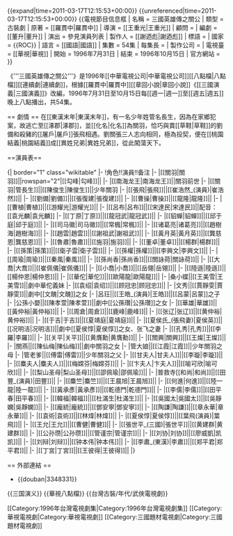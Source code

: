 {{expand|time=2011-03-17T12:15:53+00:00}}
{{unreferenced|time=2011-03-17T12:15:53+00:00}}
{{電視節目信息框
| 名稱       = 三國英雄傳之關公
| 類型       = 古裝劇
| 原著       = [[羅貫中|羅貫中]]
| 導演       = [[王重光|王重光]]
| 顧問       = 
| 編劇       = [[董升|董升]]
| 演出       = 參見演員列表
| 製作人     = [[謝迺彪|謝迺彪]]
| 標語       =
| 國家       = {{ROC}}
| 語言       = [[國語|國語]]
| 集數       = 54集
| 每集長     = 
| 製作公司   = 
| 電視臺     = [[華視|華視]]
| 開始       = 1996年7月31日
| 結束       = 1996年10月15日
| 官方網站   = 
}}

《'''三國英雄傳之關公'''》是1996年[[中華電視公司|中華電視公司]][[八點檔|八點檔]][[連續劇|連續劇]]，根據[[羅貫中|羅貫中]][[章回小說|章回小說]]《[[三國演義|三國演義]]》改編，1996年7月31日至10月15日每[[週一|週一]]至[[週五|週五]]晚上八點播出，共54集。

== 劇情 ==
在[[東漢末年|東漢末年]]，有一名少年姓管名長生，因為在家鄉犯案，故逃亡至[[涿郡|涿郡]]，並[[化名|化名]]為關羽，恰巧與賣[[草鞋|草鞋]]的劉備和殺豬的[[屠戶|屠戶]]張飛相遇。劉關張三人志向相同，極為投契，便在[[桃園結義|桃園結義]]成[[異姓兄弟|異姓兄弟]]，從此闖蕩天下。

==演員表==

{| border="1" class="wikitable"
|- 
!角色!!演員!!备注
|- 
|[[關羽|關羽]]||rowspan="2"|[[勾峰|勾峰]]||
|-
|[[南海龙王|南海龙王]]||關羽前世
|-
|[[關羽|管長生]]||[[陳俊生|陳俊生]]||少年關羽
|-
|[[張飛|張飛]]||[[崔浩然_(演員)|崔浩然]]||
|-
|[[劉備|劉備]]||[[張復建|張復建]]||
|-
|[[曹操|曹操]]||[[龍隆|龍隆]]||
|-
|[[曹植|曹植]]||[[游耀光|游耀光]]||
|-
|[[呂布|呂布]]||[[宋達民|宋達民]]||配音：[[袁光麟|袁光麟]]
|-
|[[丁原|丁原]]||[[龍冠武|龍冠武]]||
|-
|[[貂蟬|貂蟬]]||[[邱于庭|邱于庭]]||
|-
|[[司马徽|司马徽]]||[[常楓|常楓]]||
|-
|[[诸葛亮|诸葛亮]]||[[趙樹海|趙樹海]]||
|-
|[[趙雲|趙雲]]||[[謝祖武|謝祖武]]||
|-
|[[黃月英|黃月英]]||[[龔慈恩|龔慈恩]]||
|-
|[[魯肅|魯肅]]||[[施羽|施羽]]||
|-
|[[董卓|董卓]]||[[楊群|楊群]]||
|-
|[[孫策|孫策]]||[[衛子雲|衛子雲]]||
|-
|[[孫權|孫權]]||[[李興文|李興文]]||
|-
|[[周瑜|周瑜]]||[[秦風|秦風]]||
|-
|[[孫尚香|孫尚香]]||[[關詠荷|關詠荷]]||
|-
|[[大喬|大喬]]||[[崔佩儀|崔佩儀]]||
|-
|[[小喬|小喬]]||[[岳翎|岳翎]]||
|-
|[[陸遜|陸遜]]||[[楊仲恩|楊仲恩]]||
|-
|[[華佗|華佗]]||[[歐陽龍|歐陽龍]]||
|-
|桑小蝶||[[王美雪|王美雪]]||劇中華佗義妹
|-
|[[袁绍|袁绍]]||[[顾冠忠|顾冠忠]]||
|-
|文秀||[[賈靜雯|賈靜雯]]||劇中[[文醜|文醜]]之女
|-
|呂玨||[[王皓_(演員)|王皓]]||[[呂蒙|呂蒙]]之子
|-
|公孫小嬰||[[陳孝萱|陳孝萱]]||劇中[[公孫瓚|公孫瓚]]之女
|-
|[[華雄|華雄]]||[[黃仲裕|黃仲裕]]||
|-
|[[周倉|周倉]]||[[鹿峰|鹿峰]]||
|-
|[[张辽|张辽]]||[[黄仲裕|黄仲裕]]||
|-
|[[于吉|于吉]]||[[夏靖庭|夏靖庭]]||
|-
|[[夏侯氏_(張飛妻)|夏侯英]]||[[况明洁|况明洁]]||劇中[[夏侯惇|夏侯惇]]之女、张飞之妻
|-
|[[孔秀|孔秀]]||[[李羅|李羅]]||
|-
|[[关平|关平]]||[[黄膺勳|黄膺勳]]||
|-
|[[關興|關興]]||[[王燦|王燦]]||
|-
|關燕||[[陳仙梅|陳仙梅]]||劇中關羽之女
|-
|管大娘||[[江霞|江霞]]||少年關羽之母
|-
|管老爹||[[傅雷|傅雷]]||少年關羽之父
|-
|[[甘夫人|甘夫人]]||[[李璇|李璇]]||
|-
|[[麋夫人|麋夫人]]||[[梅嫦芬|梅嫦芬]]||
|-
|[[卞夫人|卞夫人]]||[[喻可欣|喻可欣]]||
|-
|[[梨山圣母|梨山圣母]]||[[邵佩瑜|邵佩瑜]]||
|-
|普救寺[[和尚|和尚]]||[[田豐_(演員)|田豐]]||
|-
|[[麋竺|麋竺]]||[[王晨旭|王晨旭]]||
|-
|[[何進|何進]]||[[陸一龍|陸一龍]]||
|-
|[[黃承彥|黃承彥]]||[[乾德門|乾德門]]||
|-
|[[李儒|李儒]]||[[田平春|田平春]]||
|-
|[[韓福|韓福]]||[[杜滿生|杜滿生]]||
|-
|[[吳國太|吳國太]]||[[吳靜嫻|吳靜嫻]]||
|-
|[[龐統|龐統]]||[[鄧安寧|鄧安寧]]||
|-
|[[陶謙|陶謙]]||[[章永華|章永華]]||
|-
|[[袁術|袁術]]||[[林煒|林煒]]||
|-
|[[夏侯惇|夏侯惇]]||[[葉飛(演員)|葉飛]]||
|-
|[[王允|王允]]||[[曹健|曹健]]||
|-
|[[張世平_(三國)|張世平]]||[[黄建群|黄建群]]||
|-
|[[公孙瓒|公孙瓒]]||[[管谨宗|管谨宗]]||
|-
|[[刘协|刘协]]||[[廖威凱|凯凯]]||
|-
|[[刘辩|刘辩]]||[[钟本伟|钟本伟]]||
|-
|[[李肅_(東漢)|李肅]]||[[郑平君|郑平君]]||
|-
|[[丁宮|丁宮]]||[[王彼得|王彼得]]||
|}

== 外部連結 ==
* {{douban|3348331}}

{{三国演义}}
{{華視八點檔}}
{{台灣古裝/年代/武俠電視劇}}

[[Category:1996年台灣電視劇集|Category:1996年台灣電視劇集]]
[[Category:華視電視劇|Category:華視電視劇]]
[[Category:三國題材電視劇|Category:三國題材電視劇]]
